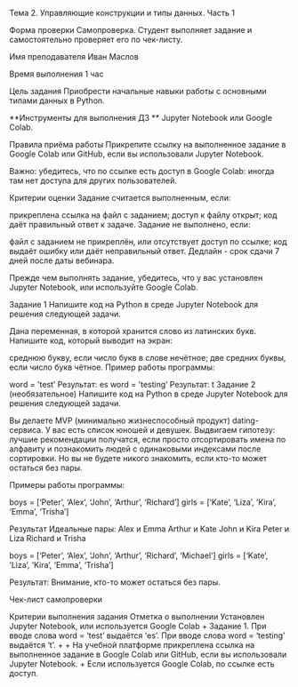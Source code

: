 Тема 2. Управляющие конструкции и типы данных. Часть 1

Форма проверки
Самопроверка. Студент выполняет задание и самостоятельно проверяет его по чек-листу.

Имя преподавателя
Иван Маслов

Время выполнения
1 час

Цель задания
Приобрести начальные навыки работы с основными типами данных в Python.

**Инструменты для выполнения ДЗ **
Jupyter Notebook или Google Colab.

Правила приёма работы
Прикрепите ссылку на выполненное задание в Google Colab или GitHub, если вы использовали Jupyter Notebook.

Важно: убедитесь, что по ссылке есть доступ в Google Colab: иногда там нет доступа для других пользователей.

Критерии оценки
Задание считается выполненным, если:

прикреплена ссылка на файл с заданием;
доступ к файлу открыт;
код даёт правильный ответ к задаче.
Задание не выполнено, если:

файл с заданием не прикреплён, или отсутствует доступ по ссылке;
код выдаёт ошибку или даёт неправильный ответ.
Дедлайн - срок сдачи 7 дней после даты вебинара.

Прежде чем выполнять задание, убедитесь, что у вас установлен Jupyter Notebook, или используйте Google Colab.

Задание 1
Напишите код на Python в среде Jupyter Notebook для решения следующей задачи.

Дана переменная, в которой хранится слово из латинских букв. Напишите код, который выводит на экран:

среднюю букву, если число букв в слове нечётное;
две средних буквы, если число букв чётное.
Пример работы программы:

word = 'test’
Результат: es
word = 'testing’
Результат: t
Задание 2 (необязательное)
Напишите код на Python в среде Jupyter Notebook для решения следующей задачи.

Вы делаете MVP (минимально жизнеспособный продукт) dating-сервиса.
У вас есть список юношей и девушек.
Выдвигаем гипотезу: лучшие рекомендации получатся, если просто отсортировать имена по алфавиту и познакомить людей с одинаковыми индексами после сортировки. Но вы не будете никого знакомить, если кто-то может остаться без пары.

Примеры работы программы:

boys = [‘Peter’, ‘Alex’, ‘John’, ‘Arthur’, ‘Richard’]
girls = [‘Kate’, ‘Liza’, ‘Kira’, ‘Emma’, ‘Trisha’]

Результат
Идеальные пары:
Alex и Emma
Arthur и Kate
John и Kira
Peter и Liza
Richard и Trisha

boys = [‘Peter’, ‘Alex’, ‘John’, ‘Arthur’, ‘Richard’, ‘Michael’]
girls = [‘Kate’, ‘Liza’, ‘Kira’, ‘Emma’, ‘Trisha’]

Результат: Внимание, кто-то может остаться без пары.

Чек-лист самопроверки

Критерии выполнения задания	Отметка о выполнении
Установлен Jupyter Notebook, или используется Google Colab	+
Задание 1. При вводе слова word = ‘test’ выдаётся ‘es’. При вводе слова word = ‘testing’ выдаётся ‘t’.	+
	+
На учебной платформе прикреплена ссылка на выполненное задание в Google Colab или GitHub, если вы использовали Jupyter Notebook.	+
Если используется Google Colab, по ссылке есть доступ.